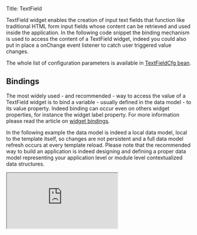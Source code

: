 Title: TextField


TextField widget enables the creation of input text fields that function like traditional HTML form input fields whose content can be retrieved and used inside the application. In the following code snippet the binding mechanism is used to access the content of a TextField widget, indeed you could also put in place a onChange event listener to catch user triggered value changes.

<script src='http://snippets.ariatemplates.com/snippets/github.com/ariatemplates/documentation-code/%VERSION%/snippets/widgets/textfield/Snippet.tpl?tag=wgtTextField&lang=at&outdent=true' defer></script>

The whole list of configuration parameters is available in [TextFieldCfg bean](http://ariatemplates.com/api/#aria.widgets.CfgBeans:TextFieldCfg).

## Bindings

The most widely used - and recommended - way to access the value of a TextField widget is to bind a variable - usually defined in the data model - to its value property. Indeed binding can occur even on others widget properties, for instance the widget label property. For more information please read the article on [widget bindings](widget_bindings).

In the following example the data model is indeed a local data model, local to the template itself, so changes are not persistent and a full data model refresh occurs at every template reload. Please note that the recommended way to build an application is indeed designing and defining a proper data model representing your application level or module level contextualized data structures.

<iframe class='samples' src='http://snippets.ariatemplates.com/samples/github.com/ariatemplates/documentation-code/%VERSION%/samples/widgets/textfield/binding/?skip=1' ></iframe>